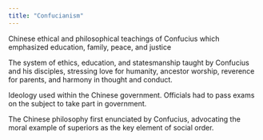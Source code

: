 ```yaml
---
title: "Confucianism"
---
```

Chinese ethical and philosophical teachings of Confucius which emphasized education, family, peace, and justice

The system of ethics, education, and statesmanship taught by Confucius and his disciples, stressing love for humanity, ancestor worship, reverence for parents, and harmony in thought and conduct.

Ideology used within the Chinese government. Officials had to pass exams on the subject to take part in government.

The Chinese philosophy first enunciated by Confucius, advocating the moral example of superiors as the key element of social order.


